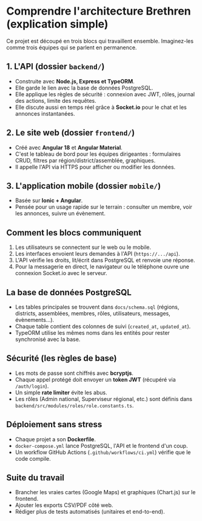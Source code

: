# Comprendre l'architecture Brethren (explication simple)

Ce projet est découpé en trois blocs qui travaillent ensemble. Imaginez-les comme trois équipes qui se parlent en permanence.

## 1. L'API (dossier `backend/`)
- Construite avec **Node.js, Express et TypeORM**.
- Elle garde le lien avec la base de données PostgreSQL.
- Elle applique les règles de sécurité : connexion avec JWT, rôles, journal des actions, limite des requêtes.
- Elle discute aussi en temps réel grâce à **Socket.io** pour le chat et les annonces instantanées.

## 2. Le site web (dossier `frontend/`)
- Créé avec **Angular 18** et **Angular Material**.
- C'est le tableau de bord pour les équipes dirigeantes : formulaires CRUD, filtres par région/district/assemblée, graphiques.
- Il appelle l'API via HTTPS pour afficher ou modifier les données.

## 3. L'application mobile (dossier `mobile/`)
- Basée sur **Ionic + Angular**.
- Pensée pour un usage rapide sur le terrain : consulter un membre, voir les annonces, suivre un évènement.

## Comment les blocs communiquent
1. Les utilisateurs se connectent sur le web ou le mobile.
2. Les interfaces envoient leurs demandes à l'API (`https://.../api`).
3. L'API vérifie les droits, lit/écrit dans PostgreSQL et renvoie une réponse.
4. Pour la messagerie en direct, le navigateur ou le téléphone ouvre une connexion Socket.io avec le serveur.

## La base de données PostgreSQL
- Les tables principales se trouvent dans `docs/schema.sql` (régions, districts, assemblées, membres, rôles, utilisateurs, messages, évènements...).
- Chaque table contient des colonnes de suivi (`created_at`, `updated_at`).
- TypeORM utilise les mêmes noms dans les entités pour rester synchronisé avec la base.

## Sécurité (les règles de base)
- Les mots de passe sont chiffrés avec **bcryptjs**.
- Chaque appel protégé doit envoyer un **token JWT** (récupéré via `/auth/login`).
- Un simple **rate limiter** évite les abus.
- Les rôles (Admin national, Superviseur régional, etc.) sont définis dans `backend/src/modules/roles/role.constants.ts`.

## Déploiement sans stress
- Chaque projet a son **Dockerfile**.
- `docker-compose.yml` lance PostgreSQL, l'API et le frontend d'un coup.
- Un workflow GitHub Actions (`.github/workflows/ci.yml`) vérifie que le code compile.

## Suite du travail
- Brancher les vraies cartes (Google Maps) et graphiques (Chart.js) sur le frontend.
- Ajouter les exports CSV/PDF côté web.
- Rédiger plus de tests automatisés (unitaires et end-to-end).
